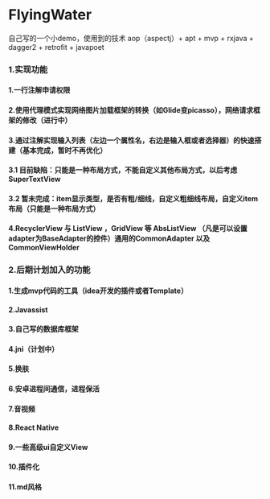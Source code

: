 # FlyingWater
自己写的一个小demo，使用到的技术 aop（aspectj）+ apt + mvp + rxjava + dagger2 + retrofit + javapoet 
### 1.实现功能
#### 1.一行注解申请权限
#### 2.使用代理模式实现网络图片加载框架的转换（如Glide变picasso），网络请求框架的修改（进行中）
#### 3.通过注解实现输入列表（左边一个属性名，右边是输入框或者选择器）的快速搭建（基本完成，暂时不再优化）
#### 3.1 目前缺陷：只能是一种布局方式，不能自定义其他布局方式，以后考虑SuperTextView
#### 3.2 暂未完成：item显示类型，是否有粗/细线，自定义粗细线布局，自定义item布局（只能是一种布局方式）
#### 4.RecyclerView 与 ListView ，GridView 等 AbsListView （凡是可以设置adapter为BaseAdapter的控件）通用的CommonAdapter 以及CommonViewHolder
### 2.后期计划加入的功能
#### 1.生成mvp代码的工具（idea开发的插件或者Template）
#### 2.Javassist
#### 3.自己写的数据库框架
#### 4.jni（计划中）
#### 5.换肤
#### 6.安卓进程间通信，进程保活
#### 7.音视频
#### 8.React Native
#### 9.一些高级ui自定义View
#### 10.插件化
#### 11.md风格
